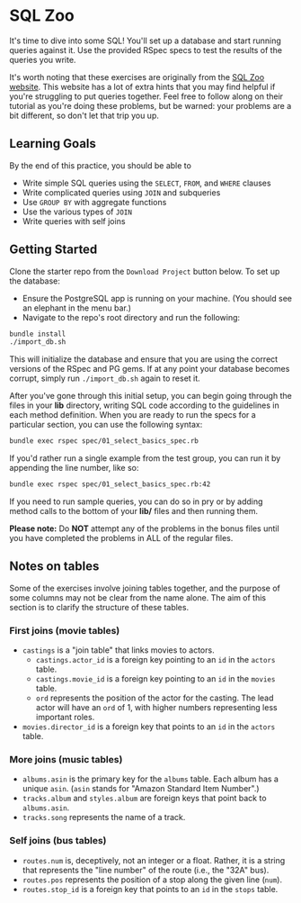 # SQL Zoo

It's time to dive into some SQL! You'll set up a database and start running
queries against it. Use the provided RSpec specs to test the results of the
queries you write.

It's worth noting that these exercises are originally from the [SQL Zoo
website][sqlzoo]. This website has a lot of extra hints that you may find
helpful if you're struggling to put queries together. Feel free to follow along
on their tutorial as you're doing these problems, but be warned: your problems
are a bit different, so don't let that trip you up.

[sqlzoo]: https://sqlzoo.net

## Learning Goals

By the end of this practice, you should be able to

* Write simple SQL queries using the `SELECT`, `FROM`, and `WHERE` clauses
* Write complicated queries using `JOIN` and subqueries
* Use `GROUP BY` with aggregate functions
* Use the various types of `JOIN`
* Write queries with self joins

## Getting Started

Clone the starter repo from the `Download Project` button below. To set up the database:

* Ensure the PostgreSQL app is running on your machine. (You should see an
  elephant in the menu bar.)
* Navigate to the repo's root directory and run the following:

```sh
bundle install
./import_db.sh
```

This will initialize the database and ensure that you are using the correct
versions of the RSpec and PG gems. If at any point your database becomes
corrupt, simply run `./import_db.sh` again to reset it.

After you've gone through this initial setup, you can begin going through the
files in your __lib__ directory, writing SQL code according to the guidelines in
each method definition. When you are ready to run the specs for a particular
section, you can use the following syntax:

```sh
bundle exec rspec spec/01_select_basics_spec.rb
```

If you'd rather run a single example from the test group, you can run it by
appending the line number, like so:

```sh
bundle exec rspec spec/01_select_basics_spec.rb:42
```

If you need to run sample queries, you can do so in pry or by adding method
calls to the bottom of your __lib/__ files and then running them.

**Please note:** Do **NOT** attempt any of the problems in the bonus files until
you have completed the problems in ALL of the regular files.

## Notes on tables

Some of the exercises involve joining tables together, and the purpose of some
columns may not be clear from the name alone. The aim of this section is to
clarify the structure of these tables.

### First joins (movie tables)

* `castings` is a "join table" that links movies to actors.
  * `castings.actor_id` is a foreign key pointing to an `id` in the `actors`
    table.
  * `castings.movie_id` is a foreign key pointing to an `id` in the `movies`
    table.
  * `ord` represents the position of the actor for the casting. The lead actor
    will have an `ord` of 1, with higher numbers representing less important
    roles.
* `movies.director_id` is a foreign key that points to an `id` in the `actors`
  table.

### More joins (music tables)

* `albums.asin` is the primary key for the `albums` table. Each album has a
  unique `asin`. (`asin` stands for "Amazon Standard Item Number".)
* `tracks.album` and `styles.album` are foreign keys that point back to
  `albums.asin`.
* `tracks.song` represents the name of a track.

### Self joins (bus tables)

* `routes.num` is, deceptively, not an integer or a float. Rather, it is a
  string that represents the "line number" of the route (i.e., the "32A" bus).
* `routes.pos` represents the position of a stop along the given line (`num`).
* `routes.stop_id` is a foreign key that points to an `id` in the `stops` table.
